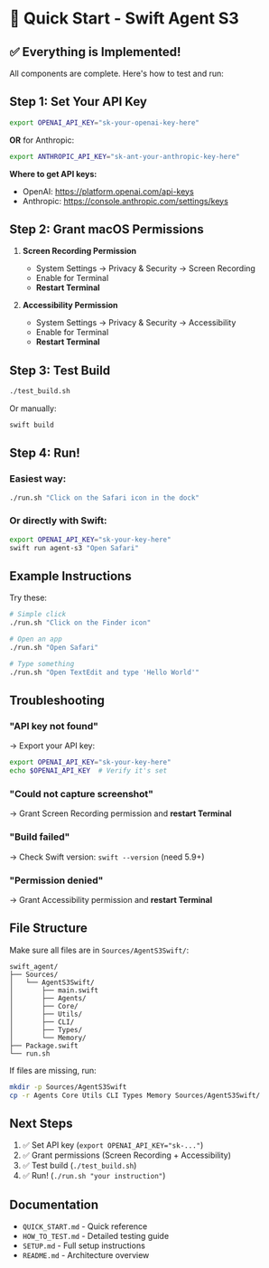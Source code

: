# 🚀 Quick Start - Swift Agent S3

## ✅ Everything is Implemented!

All components are complete. Here's how to test and run:

## Step 1: Set Your API Key

```bash
export OPENAI_API_KEY="sk-your-openai-key-here"
```

**OR** for Anthropic:

```bash
export ANTHROPIC_API_KEY="sk-ant-your-anthropic-key-here"
```

**Where to get API keys:**
- OpenAI: https://platform.openai.com/api-keys
- Anthropic: https://console.anthropic.com/settings/keys

## Step 2: Grant macOS Permissions

1. **Screen Recording Permission**
   - System Settings → Privacy & Security → Screen Recording
   - Enable for Terminal
   - **Restart Terminal**

2. **Accessibility Permission**
   - System Settings → Privacy & Security → Accessibility
   - Enable for Terminal
   - **Restart Terminal**

## Step 3: Test Build

```bash
./test_build.sh
```

Or manually:

```bash
swift build
```

## Step 4: Run!

### Easiest way:

```bash
./run.sh "Click on the Safari icon in the dock"
```

### Or directly with Swift:

```bash
export OPENAI_API_KEY="sk-your-key-here"
swift run agent-s3 "Open Safari"
```

## Example Instructions

Try these:

```bash
# Simple click
./run.sh "Click on the Finder icon"

# Open an app
./run.sh "Open Safari"

# Type something
./run.sh "Open TextEdit and type 'Hello World'"
```

## Troubleshooting

### "API key not found"
→ Export your API key:
```bash
export OPENAI_API_KEY="sk-your-key-here"
echo $OPENAI_API_KEY  # Verify it's set
```

### "Could not capture screenshot"
→ Grant Screen Recording permission and **restart Terminal**

### "Build failed"
→ Check Swift version: `swift --version` (need 5.9+)

### "Permission denied"
→ Grant Accessibility permission and **restart Terminal**

## File Structure

Make sure all files are in `Sources/AgentS3Swift/`:

```
swift_agent/
├── Sources/
│   └── AgentS3Swift/
│       ├── main.swift
│       ├── Agents/
│       ├── Core/
│       ├── Utils/
│       ├── CLI/
│       ├── Types/
│       └── Memory/
├── Package.swift
└── run.sh
```

If files are missing, run:

```bash
mkdir -p Sources/AgentS3Swift
cp -r Agents Core Utils CLI Types Memory Sources/AgentS3Swift/
```

## Next Steps

1. ✅ Set API key (`export OPENAI_API_KEY="sk-..."`)
2. ✅ Grant permissions (Screen Recording + Accessibility)
3. ✅ Test build (`./test_build.sh`)
4. ✅ Run! (`./run.sh "your instruction"`)

## Documentation

- `QUICK_START.md` - Quick reference
- `HOW_TO_TEST.md` - Detailed testing guide
- `SETUP.md` - Full setup instructions
- `README.md` - Architecture overview

